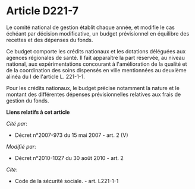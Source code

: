 # Article D221-7

Le comité national de gestion établit chaque année, et modifie le cas échéant par décision modificative, un budget
prévisionnel en équilibre des recettes et des dépenses du fonds. 

Ce budget comporte les crédits nationaux et les dotations déléguées aux agences régionales de santé. Il fait apparaître la
part réservée, au niveau national, aux expérimentations concourant à l'amélioration de la qualité et de la coordination des
soins dispensés en ville mentionnées au deuxième alinéa du I de l'article L. 221-1-1. 

Pour les crédits nationaux, le budget précise notamment la nature et le montant des différentes dépenses prévisionnelles
relatives aux frais de gestion du fonds.

**Liens relatifs à cet article**

_Cité par_:

  - Décret n°2007-973 du 15 mai 2007 - art. 2 (V)

_Modifié par_:

  - Décret n°2010-1027 du 30 août 2010 - art. 2

_Cite_:

  - Code de la sécurité sociale. - art. L221-1-1
